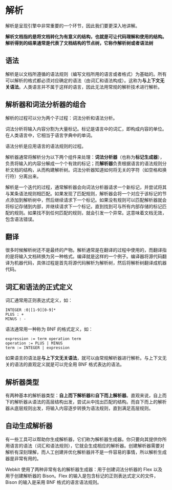 # 解析

解析是呈现引擎中非常重要的一个环节，因此我们要更深入地讲解。

**解析文档指的是将文档转化为有意义的结构，也就是可让代码理解和使用的结构。解析得到的结果通常是代表了文档结构的节点树，它称作解析树或者语法树**

## 语法

解析是以文档所遵循的语法规则（编写文档所用的语言或者格式）为基础的。所有可以解析的格式都必须对应确定的语法（由词汇和语法构成）。这称为**与上下文无关语法**。人类语言并不属于这样的语言，因此无法用常规的解析技术进行解析。

## 解析器和词法分析器的组合

解析的过程可以分为两个子过程：词法分析和语法分析。

词法分析将输入内容分割为大量标记。标记是语言中的词汇，即构成内容的单位。在人类语言中，它相当于语言字典中的单词。

语法分析是应用语言的语法规则的过程。

解析器通常将解析分为以下两个组件来处理：**词法分析器**（也称为**标记生成器**），负责将输入的内容分解成一个个有效的标记；而**解析器**负责根据语言的语法规则分析文档的结构，从而构建解析树。词法分析器知道如何将无关的字符（如空格和换行符）分离出来。

解析是一个迭代的过程，通常解析器会向词法分析器请求一个新标记，并尝试将其与某条语法规则相匹配。如果发现了匹配规则，解析器会将一个对应于该标记的节点添加到解析树中，然后继续请求下一个标记。如果没有规则可以匹配解析器就会将标记存储到内部，并继续请求下一个标记，直到找到可与所有内部存储的标记匹配的规则。如果找不到任何匹配的规则，就会引发一个异常。这意味着文档无效，包含语法错误。


## 翻译

很多时候解析树还不是最终的产物。解析通常是在翻译的过程中使用的，而翻译指的是将输入文档转换为另一种格式。编译就是这样的一个例子。编译器将源代码翻译为机器代码，具体过程是首先将源代码解析为解析树，然后将解析树翻译成机器代码。

## 词汇和语法的正式定义

词汇通常用正则表达式定义，如：
```
INTEGER :0|[1-9][0-9]*
PLUS : +
MINUS : -
```
语法通常用一种称为 BNF 的格式定义，如：
```
expression := term operation term
operation := PLUS | MINUS
term := INTEGER | expression
```

如果语言的语法是**与上下文无关语法**，就可以由常规解析器进行解析。与上下文无关的语法的直观定义就是可以完全用 BNF 格式表达的语法。

## 解析器类型

有两种基本的解析器类型：**自上而下解析器**和**自下而上解析器**。直观来说，自上而下的解析器从语法的高层结构出发，尝试从中找出匹配的结构。而自下而上的解析器从底层规则出发，将输入内容逐步转换为语法规则，直到满足高层规则。

## 自动生成解析器

有一些工具可以帮助你生成解析器，它们称为解析器生成器。你只要向其提供你所用语言的语法（词汇和语法规则），它就会生成相应的解析器。创建解析器需要对解析有深刻理解，而人工创建并优化解析器并不是一件容易的事情，所以解析生成器是非常有用的。

Webkit 使用了两种非常有名的解析器生成器：用于创建词法分析器的 Flex 以及用于创建解析器的 Bison。Flex 的输入是包含标记的正则表达式定义的文件，Bison 的输入是采用 BNF 格式的语言语法规则。